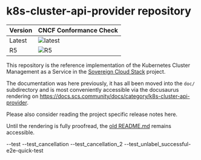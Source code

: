 # k8s-cluster-api-provider repository


| Version | CNCF Conformance Check                                                                                                                                    |
|---------|-----------------------------------------------------------------------------------------------------------------------------------------------------------|
| Latest  | ![latest](https://zuul.scs.community/api/tenant/SCS/badge?project=SovereignCloudStack/k8s-cluster-api-provider&pipeline=periodic-daily&branch=main)       |
| R5      | ![R5](https://zuul.scs.community/api/tenant/SCS/badge?project=SovereignCloudStack/k8s-cluster-api-provider&pipeline=periodic-daily&branch=release/v6.0.0) |

This repository is the reference implementation of the Kubernetes Cluster
Management as a Service in the [Sovereign Cloud Stack](https://scs.community/)
project.

The documentation was here previously, it has all been moved into the `doc/`
subdirectory and is most conveniently accessible via the docusaurus rendering
on <https://docs.scs.community/docs/category/k8s-cluster-api-provider>.

Please also consider reading the project specific release notes here.

<!-- Remove this soon! -->
Until the rendering is fully proofread, the [old README.md](OLD_README.md)
remains accessible.

--test
--test_cancellation
--test_cancellation_2
--test_unlabel_successful-e2e-quick-test
